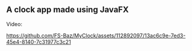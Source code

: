## A clock app made using JavaFX
Video:


https://github.com/FS-Baz/MyClock/assets/112892097/13ac6c9e-7ed3-45e4-8140-7c31977c3c21

